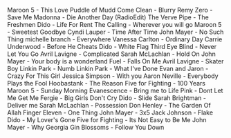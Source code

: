 
Maroon 5 - This Love
Puddle of Mudd Come Clean - Blurry
Remy Zero - Save Me
Madonna - Die Another Day (RadioEdit)
The Verve Pipe - The Freshmen
Dido - Life For Rent
The Calling - Wherever you will go
Maroon 5 - Sweetest Goodbye
Cyndi Lauper - Time After Time
John Mayer - No Such Thing
michelle branch - Everywhere
Vanessa Carlton - Ordinary Day
Carrie Underwood - Before He  Cheats
Dido - White Flag
Third Eye Blind - Never Let You Go
Avril Lavigne - Complicated
Sarah McLachlan - Hold On
John Mayer - Your body is a wonderland
Fuel - Falls On Me
Avril Lavigne - Skater Boy
Linkin Park - Numb
Linkin Park - What I've Done
Evan and Jaron - Crazy For This Girl
Jessica Simpson - With you
Aaron Neville - Everybody Plays the Fool
Hoobastank - The Reason
Five for Fighting - 100 Years
Maroon 5 - Sunday Morning
Evanescence - Bring me to Life
Pink - Dont Let Me Get Me
Fergie - Big Girls Don't Cry
Dido - Slide
Sarah Brightman - Deliver me
Sarah McLachlan - Possession
Don Henley - The Garden Of Allah
Finger Eleven - One Thing
John Mayer - 3x5
Jack Johnson - Flake
Dido - My Lover's Gone
Five for Fighting - Its Not Easy to Be Me
John Mayer - Why Georgia
Gin Blossoms - Follow You Down
